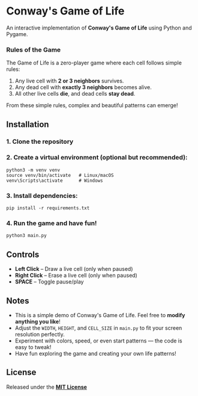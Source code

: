 # Conway's Game of Life

An interactive implementation of **Conway's Game of Life** using Python and Pygame.

### Rules of the Game

The Game of Life is a zero-player game where each cell follows simple rules:

1. Any live cell with **2 or 3 neighbors** survives.  
2. Any dead cell with **exactly 3 neighbors** becomes alive.  
3. All other live cells **die**, and dead cells **stay dead**.  

From these simple rules, complex and beautiful patterns can emerge!

## Installation
### 1. Clone the repository
### 2. Create a virtual environment (optional but recommended):
``` 
python3 -m venv venv
source venv/bin/activate   # Linux/macOS
venv\Scripts\activate      # Windows
```
### 3. Install dependencies:
``` 
pip install -r requirements.txt
```
### 4. Run the game and have fun!
```bash
python3 main.py
```

## Controls

- **Left Click** – Draw a live cell (only when paused)  
- **Right Click** – Erase a live cell (only when paused)  
- **SPACE** – Toggle pause/play

## Notes
- This is a simple demo of Conway's Game of Life. Feel free to **modify anything you like**!  
- Adjust the `WIDTH`, `HEIGHT`, and `CELL_SIZE` in `main.py` to fit your screen resolution perfectly.  
- Experiment with colors, speed, or even start patterns — the code is easy to tweak!  
- Have fun exploring the game and creating your own life patterns!

## License
Released under the **[MIT License](LICENSE)**
